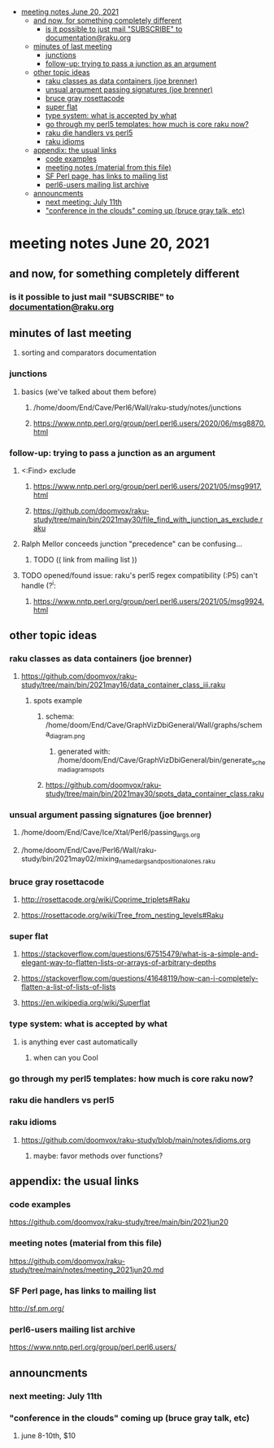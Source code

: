 - [meeting notes June 20, 2021](#orgb9d8d10)
  - [and now, for something completely different](#orgb1da4a1)
    - [is it possible to just mail "SUBSCRIBE" to documentation@raku.org](#org6aec041)
  - [minutes of last meeting](#orgb4cbec9)
    - [junctions](#org375fbef)
    - [follow-up: trying to pass a junction as an argument](#org8732e07)
  - [other topic ideas](#org3b20bba)
    - [raku classes as data containers (joe brenner)](#orgd5ede16)
    - [unsual argument passing signatures (joe brenner)](#orga35cc29)
    - [bruce gray rosettacode](#orgba4280c)
    - [super flat](#org6e38767)
    - [type system: what is accepted by what](#org34cdaa2)
    - [go through my perl5 templates: how much is core raku now?](#org504602e)
    - [raku die handlers vs perl5](#orgfc965cd)
    - [raku idioms](#org19722b7)
  - [appendix: the usual links](#org009303d)
    - [code examples](#orge3693ed)
    - [meeting notes (material from this file)](#org9c86a1a)
    - [SF Perl page, has links to mailing list](#org06dbee3)
    - [perl6-users mailing list archive](#org1cc5822)
  - [announcments](#orgdd2ee00)
    - [next meeting: July 11th](#orgabaffea)
    - ["conference in the clouds" coming up (bruce gray talk, etc)](#org0bbe51a)


<a id="orgb9d8d10"></a>

# meeting notes June 20, 2021


<a id="orgb1da4a1"></a>

## and now, for something completely different


<a id="org6aec041"></a>

### is it possible to just mail "SUBSCRIBE" to documentation@raku.org


<a id="orgb4cbec9"></a>

## minutes of last meeting

1.  sorting and comparators documentation


<a id="org375fbef"></a>

### junctions

1.  basics (we've talked about them before)

    1.  /home/doom/End/Cave/Perl6/Wall/raku-study/notes/junctions
    
    2.  <https://www.nntp.perl.org/group/perl.perl6.users/2020/06/msg8870.html>


<a id="org8732e07"></a>

### follow-up: trying to pass a junction as an argument

1.  <:Find> exclude

    1.  <https://www.nntp.perl.org/group/perl.perl6.users/2021/05/msg9917.html>
    
    2.  <https://github.com/doomvox/raku-study/tree/main/bin/2021may30/file_find_with_junction_as_exclude.raku>

2.  Ralph Mellor conceeds junction "precedence" can be confusing&#x2026;

    1.  TODO (( link from mailing list ))

3.  TODO opened/found issue: raku's perl5 regex compatibility (:P5) can't handle (?<sup>i</sup>:

    1.  <https://www.nntp.perl.org/group/perl.perl6.users/2021/05/msg9924.html>


<a id="org3b20bba"></a>

## other topic ideas


<a id="orgd5ede16"></a>

### raku classes as data containers (joe brenner)

1.  <https://github.com/doomvox/raku-study/tree/main/bin/2021may16/data_container_class_iii.raku>

    1.  spots example
    
        1.  schema: /home/doom/End/Cave/GraphVizDbiGeneral/Wall/graphs/schema<sub>diagram.png</sub>
        
            1.  generated with: /home/doom/End/Cave/GraphVizDbiGeneral/bin/generate<sub>schema</sub><sub>diagram</sub><sub>spots</sub>
        
        2.  <https://github.com/doomvox/raku-study/tree/main/bin/2021may30/spots_data_container_class.raku>


<a id="orga35cc29"></a>

### unsual argument passing signatures (joe brenner)

1.  /home/doom/End/Cave/Ice/Xtal/Perl6/passing<sub>args.org</sub>

2.  /home/doom/End/Cave/Perl6/Wall/raku-study/bin/2021may02/mixing<sub>named</sub><sub>args</sub><sub>and</sub><sub>positional</sub><sub>ones.raku</sub>


<a id="orgba4280c"></a>

### bruce gray rosettacode

1.  <http://rosettacode.org/wiki/Coprime_triplets#Raku>

2.  <https://rosettacode.org/wiki/Tree_from_nesting_levels#Raku>


<a id="org6e38767"></a>

### super flat

1.  <https://stackoverflow.com/questions/67515479/what-is-a-simple-and-elegant-way-to-flatten-lists-or-arrays-of-arbitrary-depths>

2.  <https://stackoverflow.com/questions/41648119/how-can-i-completely-flatten-a-list-of-lists-of-lists>

3.  <https://en.wikipedia.org/wiki/Superflat>


<a id="org34cdaa2"></a>

### type system: what is accepted by what

1.  is anything ever cast automatically

    1.  when can you Cool


<a id="org504602e"></a>

### go through my perl5 templates: how much is core raku now?


<a id="orgfc965cd"></a>

### raku die handlers vs perl5


<a id="org19722b7"></a>

### raku idioms

1.  <https://github.com/doomvox/raku-study/blob/main/notes/idioms.org>

    1.  maybe: favor methods over functions?


<a id="org009303d"></a>

## appendix: the usual links


<a id="orge3693ed"></a>

### code examples

<https://github.com/doomvox/raku-study/tree/main/bin/2021jun20>


<a id="org9c86a1a"></a>

### meeting notes (material from this file)

<https://github.com/doomvox/raku-study/tree/main/notes/meeting_2021jun20.md>


<a id="org06dbee3"></a>

### SF Perl page, has links to mailing list

<http://sf.pm.org/>


<a id="org1cc5822"></a>

### perl6-users mailing list archive

<https://www.nntp.perl.org/group/perl.perl6.users/>


<a id="orgdd2ee00"></a>

## announcments


<a id="orgabaffea"></a>

### next meeting: July 11th


<a id="org0bbe51a"></a>

### "conference in the clouds" coming up (bruce gray talk, etc)

1.  june 8-10th, $10
